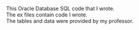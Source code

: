 This Oracle Database SQL code that I wrote. 
<br>The ex files contain code I wrote. 
<br>The tables and data were provided by my professor.